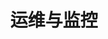 ---
title: "运维与监控"
linkTitle: "Document"
weight: 45
collapsible: true
icon: "/images/icons/compute-icon-storage.svg"
---